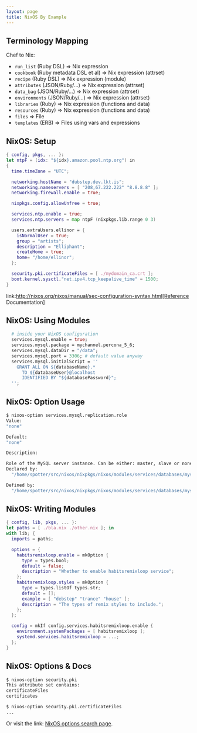 ```yaml
---
layout: page
title: NixOS By Example
---
```


## Terminology Mapping

Chef to Nix:

* `run_list` (Ruby DSL) => Nix expression
* `cookbook` (Ruby metadata DSL et al) => Nix expression (attrset)
* `recipe` (Ruby DSL) => Nix expression (module)
* `attributes` (JSON/Ruby/...) => Nix expression (attrset)
* `data_bag` (JSON/Ruby/...) => Nix expression (attrset)
* `environments` (JSON/Ruby/...) => Nix expression (attrset)
* `libraries` (Ruby) => Nix expression (functions and data)
* `resources` (Ruby) => Nix expression (functions and data)
* `files` => File
* `templates` (ERB) => Files using vars and expressions

## NixOS: Setup

```nix
{ config, pkgs, ... }:
let ntpF = (idx: "${idx}.amazon.pool.ntp.org") in
{
  time.timeZone = "UTC";

  networking.hostName = "dubstep.dev.lkt.is";
  networking.nameservers = [ "208,67.222.222" "8.8.8.8" ];
  networking.firewall.enable = true;

  nixpkgs.config.allowUnfree = true;

  services.ntp.enable = true;
  services.ntp.servers = map ntpF (nixpkgs.lib.range 0 3)

  users.extraUsers.ellinor = {
    isNormalUser = true;
    group = "artists";
    description = "Elliphant";
    createHome = true;
    home= "/home/ellinor";
  };

  security.pki.certificateFiles = [ ./mydomain_ca.crt ];
  boot.kernel.sysctl."net.ipv4.tcp_keepalive_time" = 1500;
}
```

link:http://nixos.org/nixos/manual/sec-configuration-syntax.html[Reference Documentation]


## NixOS: Using Modules

```nix
  # inside your NixOS configuration
  services.mysql.enable = true;
  services.mysql.package = mychannel.percona_5_6;
  services.mysql.dataDir = "/data";
  services.mysql.port = 3306; # default value anyway
  services.mysql.initialScript = ''
    GRANT ALL ON ${databaseName}.*
      TO ${databaseUser}@localhost
      IDENTIFIED BY "${databasePassword}";
  '';
```

## NixOS: Option Usage

```bash
$ nixos-option services.mysql.replication.role
Value:
"none"

Default:
"none"

Description:

Role of the MySQL server instance. Can be either: master, slave or none
Declared by:
  "/home/spotter/src/nixos/nixpkgs/nixos/modules/services/databases/mysql.nix"

Defined by:
  "/home/spotter/src/nixos/nixpkgs/nixos/modules/services/databases/mysql.nix"
```

## NixOS: Writing Modules

```nix
{ config, lib, pkgs, ... }:
let paths = [ ./bla.nix ./other.nix ]; in
with lib; {
  imports = paths;

  options = {
    habitsremixloop.enable = mkOption {
      type = types.bool;
      default = false;
      description = "Whether to enable habitsremixloop service";
    };
    habitsremixloop.styles = mkOption {
      type = types.listOf types.str;
      default = [];
      example = [ "debstep" "trance" "house" ];
      description = "The types of remix styles to include.";
    };
  };

  config = mkIf config.services.habitsremixloop.enable {
    environment.systemPackages = [ habitsremixloop ];
    systemd.services.habitsremixloop = ...;
  };
}
```

## NixOS: Options & Docs

```bash
$ nixos-option security.pki
This attribute set contains:
certificateFiles
certificates

$ nixos-option security.pki.certificateFiles
...
```

Or visit the link: [NixOS options search page](http://nixos.org/nixos/options.html).
